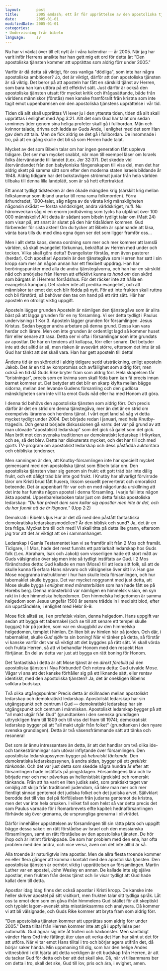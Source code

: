 ```yaml
---
layout:       post
title:        2005 &mdash; ett år för upprättelse av den apostoliska tjänsten
date:         2005-01-01
modifiedDate: 2005-01-01
categories:
- Undervisning från bibeln
language:     sv
---
```

Nu har vi växlat över till ett nytt år i våra kalendrar &mdash; år 2005.  När jag har varit inför Herrens ansikte har han gett mig ett ord för detta år: "Den apostoliska tjänsten kommer att upprättas som aldrig förr under 2005."

Varför är då detta så viktigt, för oss vanliga "dödliga", som inte har några apostoliska ambitioner?  Jo, det är viktigt, därför att den apostoliska tjänsten är så viktig.  Det beror på att aposteln har fått en särskild tjänst av Herren, som bara han kan utföra på ett effektivt sätt.  Just därför är också den apostoliska tjänsten utsatt för mycket kritik och ifrågasättande, både från världens människor (förstås) men kanske framförallt från kristna som inte tagit emot uppenbarelsen om den apostoliska tjänstens upprättelse i vår tid.

<box>Tiden då allt skall upprättas</box>
Vi lever ju i den yttersta tiden, tiden då allt skall upprättas i enlighet med Apg 3:21.  Allt det som Gud har talat om sedan urminnes tider genom sina heliga profeter skall gå i fullbordan.  Män och kvinnor talade, drivna och ledda av Guds Ande, i enlighet med det som Han gav dem att tala.  Men de fick aldrig se det gå i fullbordan.  De insomnade i tro, på att en gång skulle det bli så som Herren hade talat.

Mycket av det som Bibeln talar om har ingen generation fått uppleva tidigare.  Det ser man mycket snabbt, när man till exempel läser om Israels folks återvändande till landet (t.ex. Jer 32:37).  Det skedde vid återvändandet från den babyloniska fångenskapen till viss del, men det har aldrig skett på samma sätt som efter den moderna staten Israels bildande år 1948.  Aldrig tidigare har det bokstavligen strömmat judar från hela världen tillbaka till denna lilla landplätt, som är så hett eftertraktad.

Ett annat tydligt tidstecken är den ökade mängden krig (särskilt krig mellan folkstammar som ibland urartar till rena rama folkmorden).  Förra århundradet, 1900-talet, såg några av de värsta krig mänskligheten någonsin skådat &mdash; första världskriget, andra världskriget, m.fl.  Nu häromveckan såg vi en enorm jordbävning som tycks ha utplånat över 100 000 människoliv!  Allt detta är sådant som bibeln tydligt talar om (Matt 24) som visar på, att snart är slutet på den här tidsåldern kommen.  Gud förbereder för sista akten!  Om du tycker att Bibeln är spännande att läsa, vänta bara tills du med dina egna ögon ser det som ligger framför oss...

Men i allt detta kaos, denna oordning som mer och mer kommer att lamslå världen, så skall evangeliet förkunnas, bekräftat av Herren med under och tecken.  Vilka skall göra detta?  Evangelister förstås, men även pastorer (herdar).  Och apostlar!  Aposteln är den tjänstegåva som Herren har satt i sin kropp som mer än någon annan har ett flexibelt uppdrag.  Han har beröringspunkter med alla de andra tjänstegåvorna, och han har en särskild nåd och smörjelse från Herren att effektivt kunna <em>ta hand om</em> den skörd som bärgats in i Herrens förrådshus.  För det räcker inte att hålla en evangelisk kampanj.  Det räcker inte att predika evangeliet, och att människor tar emot det och blir födda på nytt.  För att inte frukten skall ruttna och bli förstörd, så behöver den tas om hand på ett rätt sätt.  Här har aposteln en otroligt viktig uppgift.

<box>Aposteln lägger grunden</box>
Aposteln är nämligen den tjänstegåva som är allra bäst på att lägga grunden för en ny församling.  Vi ser detta tydligt i Paulus undervisning i 1 Kor 3.  Aposteln lägger grunden för församlingen: Jesus Kristus.  Sedan bygger andra arbetare på denna grund.  Dessa kan vara herdar och lärare.  Men om inte grunden är ordentligt lagd så kommer huset förr eller senare att rasa.  Detta ser vi ofta i församlingar som inte grundats av apostlar.  De har en tendens att kollapsa, förr eller senare.  Det betyder inte att det alltid är så, men risken är avsevärt större, eftersom det inte är så Gud har tänkt att det skall vara.  Han har gett aposteln till detta!

Ändens tid är en skördetid i aldrig tidigare sedd utsträckning, enligt aposteln Jakob.  Det är en tid av kompromiss och avfällighet som aldrig förr, men också en tid då Guds Rike bryter fram som aldrig förr.  Hela skapelsen får "bristningar", precis som en kvinna som skall föda barn kan få precis innan barnet kommer ut.  Det betyder att det blir en skarp klyfta mellan bägge sidorna, mellan den levande Gudens församling och den gudlösa mänskligheten som inte vill ta emot Guds nåd eller ha med Honom att göra.

I denna tid behövs den apostoliska tjänsten som aldrig förr.  Och precis därför är det en strid om denna tjänstegåva, mer än det är en strid om exempelvis lärarens och herdens tjänst.  I vårt eget land så såg vi detta mycket tydligt under 2004.  Det började redan i januari, med hela Knutby-tragedin.  Och genast började diskussionen gå varm: det var på grund av att man utövade "apostoliskt ledarskap" som det gick så galet som det gick.  Man bröt mot den svenska traditionen av demokratiskt ledarskap i frikyrkan, och se, så det blev.  Detta har diskuterats mycket, och det har till och med gjorts TV-program om apostoliskt ledarskap och dess påstådda auktoritära och obibliska tendenser.

Men sanningen är den, att Knutby-församlingen inte har speciellt mycket gemensamt med den apostoliska tjänst som Bibeln talar om.  Den apostoliska tjänsten visar sig genom sin frukt: ett gott träd bär inte dålig frukt, och ett dåligt träd bär inte god frukt.  I Knutby har allvarligt förvirrade läror om Kristi brud fått husera, liksom sexuellt perverterat och omoraliskt beteende.  Det är uppenbart för var och en med någorlunda urskillning att det inte har funnits någon apostel i denna församling.  I varje fall inte någon äkta apostel.  Uppenbarelseboken talar just om detta falska apostoliska ledarskap: <em>"Du har prövat dem som kallar sig apostlar men inte är det, och du har funnit att de är lögnare."</em> (Upp 2:2)

<box>Demokrati i Bibelns ljus</box>
Hur är det då med den påstått fantastiska demokratiska ledarskapsmodellen?  Är den biblisk och sund?  Ja, det är en bra fråga.  Mycket bra till och med!  Vi skall titta på detta lite grann, eftersom jag tror att det är viktigt att se i sammanhanget.

Ledarskap i Gamla Testamentet kan vi se framför allt från 2 Mos och framåt.  Tidigare, i 1 Mos, hade det mest funnits ett patriarkalt ledarskap hos Guds folk (t.ex. Abraham, Isak och Jakob) som visserligen hade ett stort mått av Guds välsignelse över sig men inte så tydligt instiftats av Gud.  I 2 Mos förändrades detta: Gud kallade en man (Mose) till att leda sitt folk, så att de skulle kunna få erfara Hans närvaro och välsignelse över sitt liv.  Han gav Mose noggranna instruktioner i hur han skulle leda församlingen, och hur tabernaklet skulle byggas.  Det var mycket noggrannt med just detta, att Mose skulle bygga <em>i enlighet med mönsterbilden</em> som han hade fått se på Horebs berg.  Denna mönsterbild var nämligen en himmelsk vision, en syn rakt in i den himmelska helgedomen.  Den himmelska helgedomen är samma helgedom som Jesus ungefär 1500 år senare trädde in i med sitt blod, efter sin uppståndelse, i enlighet med Hebr 8-9.

Mose fick alltså se, i en profetisk vision, denna helgedom.  Hans uppgift var sedan att bygga ett tabernakel (och se till att senare ett tempel skulle byggas) här på jorden, som var en skuggbild av den himmelska helgedomen, templet i himlen.  En liten bit av himlen här på jorden.  Och där, i tabernaklet, skulle <em>Gud själv</em> ta sin boning!  När vi tänker på detta, så förstår vi kanske varför det var så viktigt att det byggdes på rätt sätt.  Vi skall vörda och frukta Herren, så att vi behandlar Honom med den respekt Han förtjänar.  En del av detta var just att bygga en rätt boning för Honom.

Det fantastiska i detta är att Mose tjänst är en <em>direkt förebild</em> på den apostoliska tjänsten i Nya Förbundet!  Och notera detta: Gud utvalde Mose.  Vågar vi ana att det kanske förhåller sig på ett liknande sätt, eller rentav identiskt, med den apostoliska tjänsten?  Ja, det är onekligen Bibelns solklara budskap.

<box>Två olika utgångspunkter</box>
Precis detta är skillnaden mellan apostoliskt ledarskap och demokratiskt ledarskap.  Apostoliskt ledarskap har sin utgångspunkt och centrum i Gud &mdash; demokratiskt ledarskap har sin utgångspunkt och centrum i människan.  Apostoliskt ledarskap bygger på att "all makt utgår från Gud" (grundtanken i den svenska grundlagen uttryckligen fram till 1809 och till viss del fram till 1974); demokratiskt ledarskap bygger på att "all makt utgår från folket" (grundtanken i den nyare svenska grundlagen).  Detta är två väsensfrämmande sätt att tänka och resonera!

Det som är ännu intressantare än detta, är att det handlar om två olika ide- och tankeströmningar som utövar inflytande över församlingen.  Den apostoliska ledarskapssynen bygger på <em>hebreiskt tänkande</em>.  Den demokratiska ledarskapssynen, å andra sidan, bygger på ett <em>grekiskt tänkande</em>.  Och det var just detta som skedde några hundra år efter att församlingen hade instiftats på pingstdagen.  Församlingens lära och liv började mer och mer påverkas av hellenistiskt (grekiskt) och romerskt tänkande.  Från att ha varit en liten judisk sekt, som praktiskt taget var omöjlig att skilja från traditionell judendom, så blev man mer och mer fientligt sinnad gentemot det judiska folket och det judiska arvet.  Självklart berodde det till viss del på förföljelsen från judarna gentemot de kristna, men det var inte hela orsaken.  I vilket fall som helst så var detta precis det som Paulus varnade för i Romarbrevets elfte kapitel: hednaförsamlingen förhävde sig över grenarna, de ursprungliga grenarna i olivträdet.

Därför innehåller upprättelsen av församlingen till sin rätta plats och uppgift bägge dessa saker: en rätt förståelse av Israel och den messianska församlingen, samt en rätt förståelse av den apostoliska tjänsten.  De hör ihop och är intimt förknippade.  De som har problem med den ena, har ofta problem med den andra, och vice versa, även om det inte alltid är så.

Alla troende är naturligtvis inte apostlar.  Men de allra flesta troende kommer en eller flera gånger att komma i kontakt med den apostoliska tjänsten.  Den apostoliska tjänsten är oerhört viktig i upprättelsen av församlingen.  Martin Luther var en apostel, John Wesley en annan.  De kallade inte sig själva apostlar, men frukten från deras tjänst och liv visar tydligt att Gud hade kallat dem till detta.

<box>Apostlar idag</box>
Idag finns det också apostlar i Kristi kropp.  De kanske inte heller skriver apostel på sitt visitkort, men frukten talar sitt tydliga språk.  Låt oss ta emot dem som en gåva ifrån himmelens Gud istället för att skeptiskt och typiskt lagom-svenskt sitta misstänksamma och analysera.  Då kommer vi att bli välsignade, och Guds Rike kommer att bryta fram som aldrig förr.

"Den apostoliska tjänsten kommer att upprättas som aldrig förr under 2005."  Detta tilltal från Herren kommer inte att gå i uppfyllelse per automatik.  Gud ägnar sig inte åt trolleri och häxkonster.  Men samtidigt vänder Hans Ord inte fåfängt åter utan att verka det Han har sänt ut det för att utföra.  När vi tar emot Hans tilltal i tro och börjar agera utifrån det, då börjar saker hända.  Min uppmaning till dig, som har den helige Andes vittnesbörd i ditt hjärta att detta verkligen är ett budskap från Herren, är att du tackar Gud för detta och ber att det skall ske.  Då, när vi tillsammans ber om detta i tro, skall det ske, Gud till lov, pris och ära, i evighet, amen.

